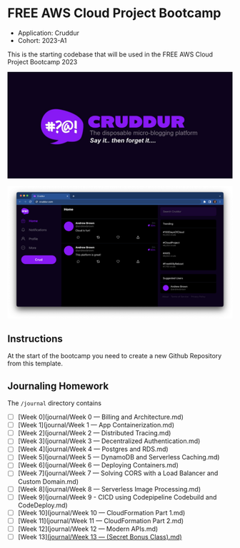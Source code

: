 # FREE AWS Cloud Project Bootcamp

- Application: Cruddur
- Cohort: 2023-A1

This is the starting codebase that will be used in the FREE AWS Cloud Project Bootcamp 2023

![Cruddur Graphic](_docs/assets/cruddur-banner.jpg)

![Cruddur Screenshot](_docs/assets/cruddur-screenshot.png)

## Instructions

At the start of the bootcamp you need to create a new Github Repository from this template.

## Journaling Homework

The `/journal` directory contains

- [ ] [Week 0](journal/Week 0 — Billing and Architecture.md)
- [ ] [Week 1](journal/Week 1 — App Containerization.md)
- [ ] [Week 2](journal/Week 2 — Distributed Tracing.md)
- [ ] [Week 3](journal/Week 3 — Decentralized Authentication.md)
- [ ] [Week 4](journal/Week 4 — Postgres and RDS.md)
- [ ] [Week 5](journal/Week 5 — DynamoDB and Serverless Caching.md)
- [ ] [Week 6](journal/Week 6 — Deploying Containers.md)
- [ ] [Week 7](journal/Week 7 — Solving CORS with a Load Balancer and Custom Domain.md)
- [ ] [Week 8](journal/Week 8 — Serverless Image Processing.md)
- [ ] [Week 9](journal/Week 9 - CICD using Codepipeline Codebuild and CodeDeploy.md)
- [ ] [Week 10](journal/Week 10 — CloudFormation Part 1.md)
- [ ] [Week 11](journal/Week 11 — CloudFormation Part 2.md)
- [ ] [Week 12](journal/Week 12 — Modern APIs.md)
- [ ] [Week 13][(journal/Week 13 — (Secret Bonus Class).md)](https://github.com/imaginarydumpling/aws-bootcamp-cruddur-2023-clone/blob/main/journal/Week%2013%20%E2%80%94%20(Secret%20Bonus%20Class).md)
